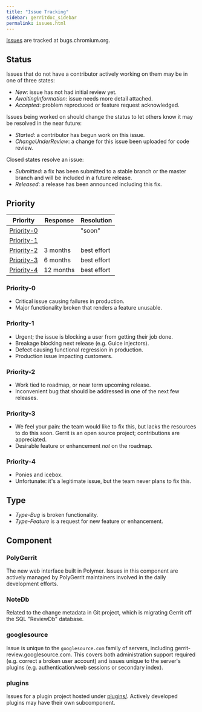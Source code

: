 ```yaml
---
title: "Issue Tracking"
sidebar: gerritdoc_sidebar
permalink: issues.html
---
```


[Issues][list] are tracked at bugs.chromium.org.

[list]: https://bugs.chromium.org/p/gerrit/issues/list?can=2

## Status

Issues that do not have a contributor actively working on them may be
in one of three states:
- *New*: issue has not had initial review yet.
- *AwaitingInformation*: issue needs more detail attached.
- *Accepted*: problem reproduced or feature request acknowledged.

Issues being worked on should change the status to let others know it
may be resolved in the near future:
- *Started*: a contributor has begun work on this issue.
- *ChangeUnderReview*: a change for this issue been uploaded for
  code review.

Closed states resolve an issue:
- *Submitted*: a fix has been submitted to a stable branch or the
  master branch and will be included in a future release.
- *Released*: a release has been announced including this fix.

## Priority

| Priority          | Response     | Resolution     |
|-------------------|--------------|----------------|
| [Priority-0][p0]  |              | "soon"         |
| [Priority-1][p1]  |              |                |
| [Priority-2][p2]  | 3 months     | best effort    |
| [Priority-3][p3]  | 6 months     | best effort    |
| [Priority-4][p4]  | 12 months    | best effort    |

### Priority-0
- Critical issue causing failures in production.
- Major functionality broken that renders a feature unusable.

### Priority-1
- Urgent; the issue is blocking a user from getting their job done.
- Breakage blocking next release (e.g. Guice injectors).
- Defect causing functional regression in production.
- Production issue impacting customers.

### Priority-2
- Work tied to roadmap, or near term upcoming release.
- Inconvenient bug that should be addressed in one of the next few
  releases.

### Priority-3
- We feel your pain: the team would like to fix this, but lacks the
  resources to do this soon.  Gerrit is an open source project;
  contributions are appreciated.
- Desirable feature or enhancement *not* on the roadmap.

### Priority-4
- Ponies and icebox.
- Unfortunate: it's a legitimate issue, but the team never plans to
  fix this.

## Type
- *Type-Bug* is broken functionality.
- *Type-Feature* is a request for new feature or enhancement.

## Component

### PolyGerrit
The new web interface built in Polymer.  Issues in this component are
actively managed by PolyGerrit maintainers involved in the daily
development efforts.

### NoteDb
Related to the change metadata in Git project, which is migrating
Gerrit off the SQL "ReviewDb" database.

### googlesource
Issue is unique to the `googlesource.com` family of servers, including
gerrit-review.googlesource.com.  This covers both administration
support required (e.g.  correct a broken user account) and issues
unique to the server's plugins (e.g.  authentication/web sessions or
secondary index).

### plugins
Issues for a plugin project hosted under [plugins/][plugins].
Actively developed plugins may have their own subcomponent.

[plugins]: https://gerrit.googlesource.com/plugins/

[p0]: https://bugs.chromium.org/p/gerrit/issues/list?can=2&q=Priority%3D0
[p1]: https://bugs.chromium.org/p/gerrit/issues/list?can=2&q=Priority%3D1
[p2]: https://bugs.chromium.org/p/gerrit/issues/list?can=2&q=Priority%3D2
[p3]: https://bugs.chromium.org/p/gerrit/issues/list?can=2&q=Priority%3D3
[p4]: https://bugs.chromium.org/p/gerrit/issues/list?can=2&q=Priority%3D4
